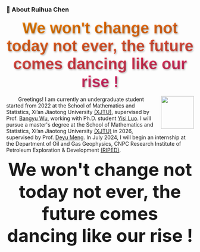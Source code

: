   ### 🤺 About Ruihua Chen

<p align="center">
  <strong>
    <span style="font-size: 42px; font-family: 'Arial Black', sans-serif; background: linear-gradient(to right, #ff8a00, #e52e71); -webkit-background-clip: text; -webkit-text-fill-color: transparent; text-shadow: 2px 2px 4px rgba(0,0,0,0.3);">
      We won't change not today not ever, the future comes dancing like our rise !
    </span>
  </strong>
</p>

<img align="right" width="88" src="https://cdn.jsdelivr.net/gh/sun0225SUN/sun0225SUN/assets/images/jobs.png" />




&emsp;&emsp; Greetings! I am currently an undergraduate student started from 2022 at the School of Mathematics and Statistics, Xi’an Jiaotong University [(XJTU)](https://www.xjtu.edu.cn/), supervised by Prof. [Bangyu Wu](https://gr.xjtu.edu.cn/en/web/bangyuwu/home), working with Ph.D. student [Yisi Luo](https://yisiluo.github.io/).  I will pursue a master's degree at the School of Mathematics and Statistics, Xi’an Jiaotong University [(XJTU)]((https://www.xjtu.edu.cn/)) in 2026, supervised by Prof. [Deyu Meng](https://gr.xjtu.edu.cn/en/web/dymeng). In July 2024, I will begin an internship at the Department of Oil and Gas Geophysics, CNPC Research Institute of Petroleum Exploration & Development [(RIPED)](http://riped.cnpc.com.cn/riped2021/index.shtml). </p>


<p align="center"><strong><font size=30>We won't change not today not ever, the future comes dancing like our rise !</font></strong></p>
<link href="https://fonts.googleapis.com/css2?family=Dancing+Script:wght@700&family=Parisienne&display=swap" rel="stylesheet">





<!--
**CRuihua/CRuihua** is a ✨ _special_ ✨ repository because its `README.md` (this file) appears on your GitHub profile.

Here are some ideas to get you started:

- 🔭 I’m currently working on ...
- 🌱 I’m currently learning ...
- 👯 I’m looking to collaborate on ...
- 🤔 I’m looking for help with ...
- 💬 Ask me about ...
- 📫 How to reach me: ...
- 😄 Pronouns: ...
- ⚡ Fun fact: ...
-->

